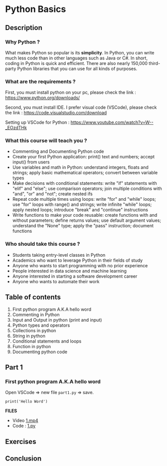 # Python Basics

## Description

### Why Python ?

What makes Python so popular is its **simplicity**. In Python, you can write much less code than in other languages such as Java or C#. In short, coding in Python is quick and efficient. There are also nearly 150,000 third-party Python libraries that you can use for all kinds of purposes.


### What are the requirements ?

First, you must install python on your pc, please check the link : https://www.python.org/downloads/

Second, you must install IDE. I prefer visual code (VSCode), please check the link : https://code.visualstudio.com/download

Setting up VSCode for Python : https://www.youtube.com/watch?v=W--_EOzdTHk


### What this course will teach you ?

*   Commenting and Documenting Python code
*   Create your first Python application: print() text and numbers; accept input() from users
*   Use variables and math in Python: understand integers, floats and strings; apply basic mathematical operators; convert between variable types
*   Make decisions with conditional statements: write "if" statements with "elif" and "else"; use comparison operators; join multiple conditions with "and", "or" and "not"; create nested ifs
*   Repeat code multiple times using loops: write "for" and "while" loops; use "for" loops with range() and strings; write infinite "while" loops; apply nested loops; introduce "break" and "continue" instructions
*   Write functions to make your code reusable: create functions with and without parameters; define returns values; use default argument values; understand the "None" type; apply the "pass" instruction; document functions

### Who should take this course ?
*   Students taking entry-level classes in Python
*   Academics who want to leverage Python in their fields of study
*   Anyone who wants to start programming with no prior experience
*   People interested in data science and machine learning
*   Anyone interested in starting a software development career
*   Anyone who wants to automate their work

## Table of contents

1.  First python program A.K.A hello word
2.  Commenting in Python
3.  Input and Output in python (print and input)
4.  Python types and operators
5.  Collections in python
6.  String in python
7.  Conditional statements and loops
8.  Function in python
9.  Documenting python code

###

## Part 1

### First python program A.K.A hello word

Open VSCode => new file `part1.py` => save.

`print('Hello Word')`

**FILES**  

*   Video [1.mp4](1.mp4) 
*   Code : [1.py](1.py) 


## Exercises

## Conclusion